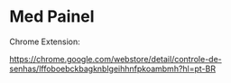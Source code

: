 # Med Painel

Chrome Extension:

https://chrome.google.com/webstore/detail/controle-de-senhas/lffoboebckbagknblgeihhnfpkoambmh?hl=pt-BR
